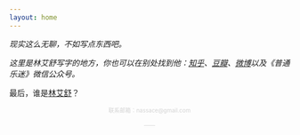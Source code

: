 ```yaml
---
layout: home
---
```


<p style="font size: 14px"><i>现实这么无聊，不如写点东西吧。</i></p>

<p style="font size: 14px"><i>这里是林艾舒写字的地方，你也可以在别处找到他：<a href='https://www.zhihu.com/people/sisalinger'>知乎</a>、<a href='https://www.douban.com/people/nassace/?_i=1111874Nv5E76h'>豆瓣</a>、<a href='https://weibo.com/nassace'>微博</a>以及《普通乐迷》微信公众号。</i></p>

最后，谁是<a href="about">林艾舒</a>？

<p align="center" style="color: lightgrey"><font size="1">联系邮箱：nassace@gmail.com</font></p>
<p align="center" style="color: lightgrey"><font size="1">——</font></p>
